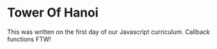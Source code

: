 Tower Of Hanoi
===============

This was written on the first day of our Javascript curriculum. Callback functions FTW!
